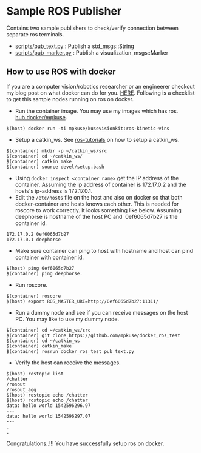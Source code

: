 # Sample ROS Publisher

Contains two sample publishers to check/verify connection between separate ros terminals.

- [scripts/pub_text.py](scripts/pub_text.py) : Publish a std_msgs::String
- [scripts/pub_marker.py](scripts/pub_marker.py) : Publish a visualization_msgs::Marker


## How to use ROS with docker
If you are a computer vision/robotics researcher or an engineerer checkout my blog post on
what docker can do for you. [HERE](https://kusemanohar.wordpress.com/2018/10/03/docker-for-computer-vision-researchers/).
Following is a checklist to get this sample nodes running on ros on docker.

- Run the container image. You may use my images which has ros.  [hub.docker/mpkuse](https://hub.docker.com/r/mpkuse/kusevisionkit/).
```
$(host) docker run -ti mpkuse/kusevisionkit:ros-kinetic-vins
```
- Setup a catkin_ws. See [ros-tutorials](http://wiki.ros.org/ROS/Tutorials/InstallingandConfiguringROSEnvironment)
on how to setup a catkin_ws.
```
$(container) mkdir -p ~/catkin_ws/src
$(container) cd ~/catkin_ws/
$(container) catkin_make
$(container) source devel/setup.bash
```
- Using `docker inspect <container name>` ​get the IP address of the container. Assuming the ip address of container is 172.17.0.2 and the hosts's ip-address is 172.17.0.1. 
- Edit the `/etc/hosts` file on the host and also on docker so that both docker-container and hosts knows each other. This is needed for roscore to work correctly. It looks something like below. Assuming deephorse is hostname of the host PC and ​
0ef6065d7b27 is the container id. 
```
172.17.0.2 0ef6065d7b27
172.17.0.1 deephorse
```
- Make sure container can ping to host with hostname and host can pind container with container id. 
```
$(host) ping 0ef6065d7b27
$(container) ping deephorse. 
```
- Run roscore.
```
$(container) roscore
$(host) export ROS_MASTER_URI=http://0ef6065d7b27:11311/
```
- Run a dummy node and see if you can receive messages on the host PC. You may like to use my dummy node.
```
$(container) cd ~/catkin_ws/src
$(container) git clone https://github.com/mpkuse/docker_ros_test
$(container) cd ~/catkin_ws
$(container) catkin_make
$(container) rosrun docker_ros_test pub_text.py
```
- Verify the host can receive the messages.
```
$(host) rostopic list
/chatter
/rosout
/rosout_agg
$(host) rostopic echo /chatter
$(host) rostopic echo /chatter
data: hello world 1542596296.97
---
data: hello world 1542596297.07
---
.
.
```

Congratulations..!!!
You have successfully setup ros on docker.
